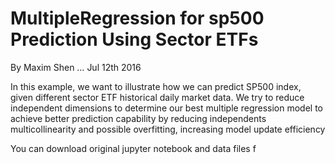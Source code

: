 # MultipleRegression for sp500 Prediction Using Sector ETFs

By Maxim Shen … Jul 12th 2016

In this example, we want to illustrate how we can predict SP500 index, given different sector ETF historical daily market data.
We try to reduce independent dimensions to determine our best multiple regression model to achieve better prediction capability by reducing independents multicollinearity and possible overfitting, increasing model update efficiency

You can download original jupyter notebook and data files f
